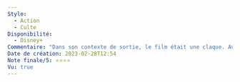 ```yaml
---
Style:
  - Action
  - Culte
Disponibilité:
  - Disney+
Commentaire: "Dans son contexte de sortie, le film était une claque. Aujourd’hui ça reste un très bon film d’animation avec un univers complexe et attrayant. "
Date de création: 2023-02-28T12:54
Note finale/5: ⭐⭐⭐⭐
Vu: true
---
```

